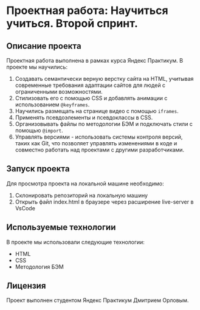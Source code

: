 # Проектная работа: Научиться учиться. Второй спринт.

## Описание проекта

Проектная работа выполнена в рамках курса Яндекс Практикум.
В проекте мы научились:
1. Cоздавать семантически верную верстку сайта на HTML, учитывая современные требования адаптации сайтов для людей с ограниченными возможностями.
2. Cтилизовать его с помощью CSS и добавлять анимации с использованием `@keyframes`.
3. Научились размещать на странице видео с помощью `iframes`.
4. Применять псевдоэлементы и псевдоклассы в CSS.
5. Организовывать файлы по методологии БЭМ и подключать стили с помощью `@import`.
6. Управлять версиями - использовать системы контроля версий, таких как Git, что позволяет управлять изменениями в коде и совместно работать над проектами с другими разработчиками.

## Запуск проекта

Для просмотра проекта на локальной машине необходимо:

1. Склонировать репозиторий на локальную машину
2. Открыть файл index.html в браузере через расширение live-server в VsCode

## Используемые технологии

В проекте мы использовали следующие технологии:

- HTML
- CSS
- Методология БЭМ

## Лицензия

Проект выполнен студентом Яндекс Практикум Дмитрием Орловым.
